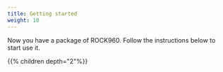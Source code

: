 ```yaml
---
title: Getting started
weight: 10
---
```


Now you have a package of ROCK960. Follow the instructions below to start use it.

{{% children depth="2"%}}
